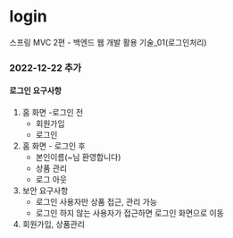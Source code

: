 # login
스프링 MVC 2편 - 백엔드 웹 개발 활용 기술_01(로그인처리)

### 2022-12-22 추가

#### 로그인 요구사항
1. 홈 화면 -로그인 전
   - 회원가입
   - 로그인
2. 홈 화면 - 로그인 후
   - 본인이름(~님 환영합니다)
   - 상품 관리
   * 로그 아웃
3. 보안 요구사항
   - 로그인 사용자만 상품 접근, 관리 가능
   - 로그인 하지 않는 사용자가 접근하면 로그인 화면으로 이동
4. 회원가입, 상품관리
